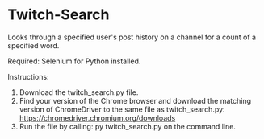 # Twitch-Search
Looks through a specified user's post history on a channel for a count of a specified word.

Required: Selenium for Python installed.

Instructions:
1. Download the twitch_search.py file.
2. Find your version of the Chrome browser and download the matching version of ChromeDriver to the same file as twitch_search.py: https://chromedriver.chromium.org/downloads
3. Run the file by calling: py twitch_search.py on the command line.


